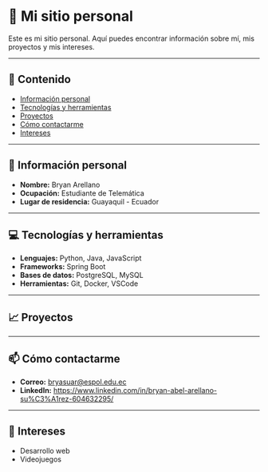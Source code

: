 # 👋 Mi sitio personal

Este es mi sitio personal. Aquí puedes encontrar información sobre mí, mis proyectos y mis intereses.

---

## 📖 Contenido

- [Información personal](#-información-personal)
- [Tecnologías y herramientas](#-tecnologías-y-herramientas)
- [Proyectos](#-proyectos)
- [Cómo contactarme](#-cómo-contactarme)
- [Intereses](#intereses)

---

## 🚀 Información personal

- **Nombre:** Bryan Arellano 
- **Ocupación:** Estudiante de Telemática 
- **Lugar de residencia:** Guayaquil - Ecuador

---

## 💻 Tecnologías y herramientas

- **Lenguajes:** Python, Java, JavaScript  
- **Frameworks:** Spring Boot
- **Bases de datos:** PostgreSQL, MySQL
- **Herramientas:** Git, Docker, VSCode

---

## 📈 Proyectos

---

## 📫 Cómo contactarme

- **Correo:** bryasuar@espol.edu.ec
- **LinkedIn:** https://www.linkedin.com/in/bryan-abel-arellano-su%C3%A1rez-604632295/
  
---

## 🎯 Intereses

- Desarrollo web
- Videojuegos

